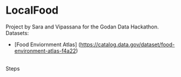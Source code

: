 # LocalFood
Project by Sara and Vipassana for the Godan Data Hackathon.
<br>
Datasets:
- [Food Enviornment Atlas] (https://catalog.data.gov/dataset/food-environment-atlas-f4a22)

<br>
Steps 
